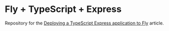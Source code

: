 # Fly + TypeScript + Express

Repository for the [Deploying a TypeScript Express application to Fly](https://technotrampoline.com/articles/deploying-a-typescript-express-application-to-fly/) article.
